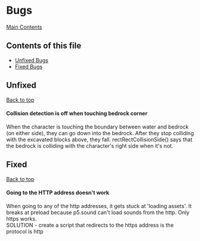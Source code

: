 # Bugs

[Main Contents](/README.md)

## Contents of this file
- [Unfixed Bugs](#unfixed)
- [Fixed Bugs](#fixed)

## Unfixed
[Back to top](#contents-of-this-file)  
#### Collision detection is off when touching bedrock corner
When the character is touching the boundary between water and bedrock (on either side), they can go down into the bedrock. After they stop colliding with the excavated blocks above, they fall. rectRectCollisionSide() says that the bedrock is colliding with the character's right side when it's not.

## Fixed
[Back to top](#contents-of-this-file)  
#### Going to the HTTP address doesn't work
When going to any of the http addresses, it gets stuck at 'loading assets'. It breaks at preload because p5.sound can't load sounds from the http. Only https works.  
SOLUTION - create a script that redirects to the https address is the protocol is http
